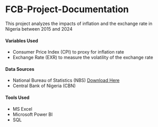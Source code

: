 # FCB-Project-Documentation
This project analyzes the impacts of inflation and the exchange rate in Nigeria between 2015 and 2024

#### Variables Used
- Consumer Price Index (CPI) to proxy for inflation rate
- Exchange Rate (EXR) to measure the volatility of the exchange rate

#### Data Sources
- National Bureau of Statistics (NBS) [Download Here](https://www.cbn.gov.ng)
- Central Bank of Nigeria (CBN)
  
#### Tools Used
- MS Excel
- Microsoft Power BI
- SQL
